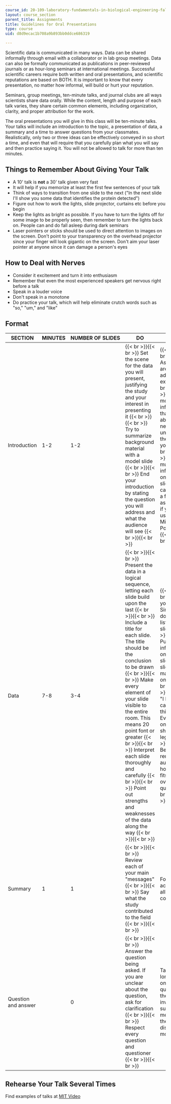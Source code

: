 ```yaml
---
course_id: 20-109-laboratory-fundamentals-in-biological-engineering-fall-2007
layout: course_section
parent_title: Assignments
title: Guidelines for Oral Presentations
type: course
uid: d8d9ecac1b708a9b893bb0ddce686319

---
```


Scientific data is communicated in many ways. Data can be shared informally through email with a collaborator or in lab group meetings. Data can also be formally communicated as publications in peer-reviewed journals or as hour-long seminars at international meetings. Successful scientific careers require both written and oral presentations, and scientific reputations are based on BOTH. It is important to know that every presentation, no matter how informal, will build or hurt your reputation.

Seminars, group meetings, ten-minute talks, and journal clubs are all ways scientists share data orally. While the content, length and purpose of each talk varies, they share certain common elements, including organization, clarity, and proper attribution for the work.

The oral presentations you will give in this class will be ten-minute talks. Your talks will include an introduction to the topic, a presentation of data, a summary and a time to answer questions from your classmates. Realistically, only two or three ideas can be effectively conveyed in so short a time, and even that will require that you carefully plan what you will say and then practice saying it. You will not be allowed to talk for more than ten minutes.

Things to Remember About Giving Your Talk
-----------------------------------------

*   A 10' talk is **not** a 30' talk given very fast
*   It will help if you memorize at least the first few sentences of your talk
*   Think of ways to transition from one slide to the next ("In the next slide I'll show you some data that identifies the protein detected")
*   Figure out how to work the lights, slide projector, curtains etc before you begin
*   Keep the lights as bright as possible. If you have to turn the lights off for some image to be properly seen, then remember to turn the lights back on. People can and do fall asleep during dark seminars
*   Laser pointers or sticks should be used to direct attention to images on the screen. Don't point to your transparency on the overhead projector since your finger will look gigantic on the screen. Don't aim your laser pointer at anyone since it can damage a person's eyes

How to Deal with Nerves
-----------------------

*   Consider it excitement and turn it into enthusiasm
*   Remember that even the most experienced speakers get nervous right before a talk
*   Speak in a louder voice
*   Don't speak in a monotone
*   Do practice your talk, which will help eliminate crutch words such as "so," "um," and "like"

Format
------

| SECTION | MINUTES | NUMBER OF SLIDES | DO | DONT'S |
| --- | --- | --- | --- | --- |
| Introduction | 1-2 | 1-2 |  {{< br >}}{{< br >}} Set the scene for the data you will present, justifying the study and your interest in presenting it {{< br >}}{{< br >}} Try to summarize background material with a model slide {{< br >}}{{< br >}} End your introduction by stating the question you will address and what the audience will see {{< br >}}{{< br >}}  |  {{< br >}}{{< br >}} Assume you are addressing experts {{< br >}}{{< br >}} Give more information than is absolutely needed to understand the rest of your talk {{< br >}}{{< br >}} Put too much information on each slide. You can bring in a few details as you speak if you are using Microsoft® PowerPoint® {{< br >}}{{< br >}}  |
| Data | 7-8 | 3-4 |  {{< br >}}{{< br >}} Present the data in a logical sequence, letting each slide build upon the last {{< br >}}{{< br >}} Include a title for each slide. The title should be the conclusion to be drawn {{< br >}}{{< br >}} Make every element of your slide visible to the entire room. This means 20 point font or greater {{< br >}}{{< br >}} Interpret each slide thoroughly and carefully {{< br >}}{{< br >}} Point out strengths and weaknesses of the data along the way {{< br >}}{{< br >}}  |  {{< br >}}{{< br >}} Read your talk. Similarly, don't read lists from slides {{< br >}}{{< br >}} Put too much information on each slide. Each slide should make only one point {{< br >}}{{< br >}} Ever say, "I know you can't read this, but..." Everything on each slide should be legible {{< br >}}{{< br >}} Be afraid to remind audience how the data fits into the overall question {{< br >}}{{< br >}}  |
| Summary | 1 | 1 |  {{< br >}}{{< br >}} Review each of your main "messages" {{< br >}}{{< br >}} Say what the study contributed to the field {{< br >}}{{< br >}}  | Forget to acknowledge all contributors |
| Question and answer | &nbsp; | 0 |  {{< br >}}{{< br >}} Answer the question being asked. If you are unclear about the question, ask for clarification {{< br >}}{{< br >}} Respect every question and questioner {{< br >}}{{< br >}}  | Take too long with one question. If the topic is involved, suggest you meet after the talk to discuss it more 

Rehearse Your Talk Several Times
--------------------------------

Find examples of talks at [MIT Video](http://video.mit.edu)